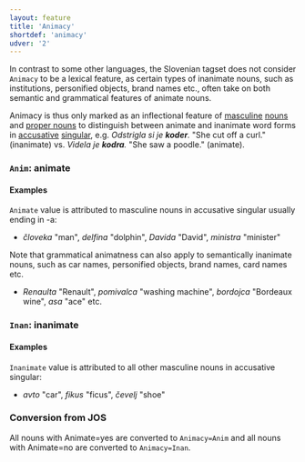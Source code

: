 ```yaml
---
layout: feature
title: 'Animacy'
shortdef: 'animacy'
udver: '2'
---
```


In contrast to some other languages, the Slovenian tagset does not consider `Animacy` to be a lexical feature, as certain types of inanimate nouns, such as institutions, personified objects, brand names etc., often take on both semantic and grammatical features of animate nouns.

Animacy is thus only marked as an inflectional feature of [masculine](Gender) [nouns](NOUN) and [proper nouns](PROPN) to distinguish between animate and inanimate word forms in [accusative](Case) [singular](Number), e.g. _Odstrigla si je <b>koder</b>._ "She cut off a curl." (inanimate) vs. _Videla je <b>kodra</b>._ "She saw a poodle." (animate).

### <a name="Anim">`Anim`</a>: animate

#### Examples

`Animate` value is attributed to masculine nouns in accusative singular usually ending in -a:

* _človeka_ "man", _delfina_ "dolphin", _Davida_ "David", _ministra_ "minister"

Note that grammatical animatness can also apply to semantically inanimate nouns, such as car names, personified objects, brand names, card names etc.

* _Renaulta_ "Renault", _pomivalca_ "washing machine", _bordojca_ "Bordeaux wine", _asa_ "ace" etc.


### <a name="Inan">`Inan`</a>: inanimate

#### Examples

`Inanimate` value is attributed to all other masculine nouns in accusative singular:

* _avto_ "car", _fikus_ "ficus", _čevelj_ "shoe"


### Conversion from JOS

All nouns with Animate=yes are converted to `Animacy=Anim` and all nouns with Animate=no are converted to `Animacy=Inan`.
<!-- Interlanguage links updated St lis 3 20:58:17 CET 2021 -->
